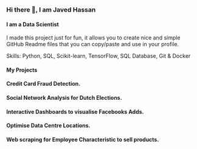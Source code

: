 ### Hi there 👋, I am Javed Hassan
#### I am a Data Scientist

I made this project just for fun, it allows you to create nice and simple GitHub Readme files that you can copy/paste and use in your profile.

Skills: Python, SQL, Scikit-learn, TensorFlow, SQL Database, Git & Docker

#### My Projects 

#### Credit Card Fraud Detection. 
#### Social Network Analysis for Dutch Elections.
#### Interactive Dashboards to visualise Facebooks Adds.
#### Optimise Data Centre Locations.
#### Web scraping for Employee Characteristic to sell products.





